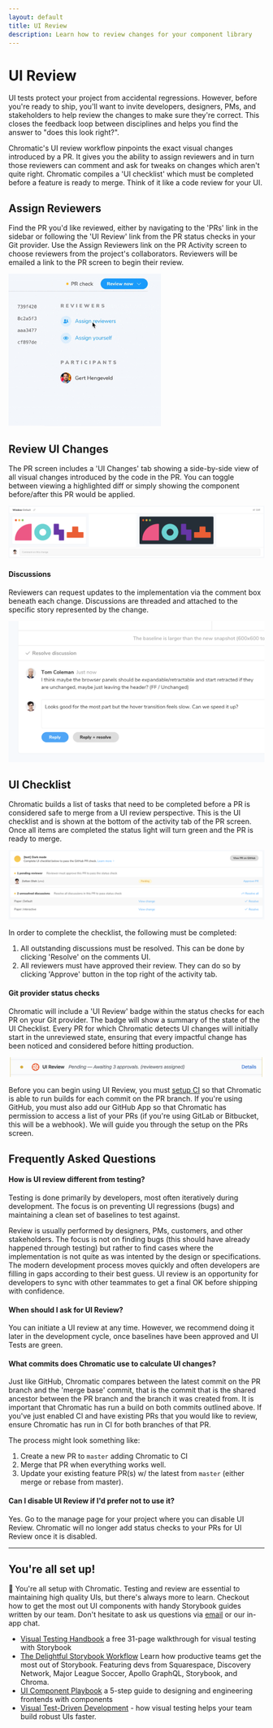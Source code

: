 ```yaml
---
layout: default
title: UI Review
description: Learn how to review changes for your component library
---
```


# UI Review

UI tests protect your project from accidental regressions. However, before you're ready to ship, you'll want to invite developers, designers, PMs, and stakeholders to help review the changes to make sure they're correct. This closes the feedback loop between disciplines and helps you find the answer to "does this look right?".

Chromatic's UI review workflow pinpoints the exact visual changes introduced by a PR. It gives you the ability to assign reviewers and in turn those reviewers can comment and ask for tweaks on changes which aren't quite right. Chromatic compiles a 'UI checklist' which must be completed before a feature is ready to merge. Think of it like a code review for your UI.

## Assign Reviewers

Find the PR you'd like reviewed, either by navigating to the 'PRs' link in the sidebar or following the 'UI Review' link from the PR status checks in your Git provider. Use the Assign Reviewers link on the PR Activity screen to choose reviewers from the project's collaborators. Reviewers will be emailed a link to the PR screen to begin their review.

<img src="/img/assign-reviewers.gif" alt="Assign Reviewers" width="300px"/>

## Review UI Changes

The PR screen includes a 'UI Changes' tab showing a side-by-side view of all visual changes introduced by the code in the PR. You can toggle between viewing a highlighted diff or simply showing the component before/after this PR would be applied.

![UI Changes](/img/ui-changes.png)

#### Discussions

Reviewers can request updates to the implementation via the comment box beneath each change. Discussions are threaded and attached to the specific story represented by the change.

![UI Changes Comments](/img/ui-changes-comments.png)

## UI Checklist

Chromatic builds a list of tasks that need to be completed before a PR is considered safe to merge from a UI review perspective. This is the UI checklist and is shown at the bottom of the activity tab of the PR screen. Once all items are completed the status light will turn green and the PR is ready to merge.

![UI Checklist](/img/ui-checklist.png)

In order to complete the checklist, the following must be completed:

1. All outstanding discussions must be resolved. This can be done by clicking 'Resolve' on the comments UI.
2. All reviewers must have approved their review. They can do so by clicking 'Approve' button in the top right of the activity tab.

#### Git provider status checks

Chromatic will include a 'UI Review' badge within the status checks for each PR on your Git provider. The badge will show a summary of the state of the UI Checklist. Every PR for which Chromatic detects UI changes will initially start in the unreviewed state, ensuring that every impactful change has been noticed and considered before hitting production.

![UI Review Status Check](/img/ui-review-status-check.png)

<div class="aside">
Before you can begin using UI Review, you must <a href="/setup_ci">setup CI</a> so that Chromatic is able to run builds for each commit on the PR branch. If you're using GitHub, you must also add our GitHub App so that Chromatic has permission to access a list of your PRs (if you're using GitLab or Bitbucket, this will be a webhook). We will guide you through the setup on the PRs screen.
</div>

## Frequently Asked Questions

#### How is UI review different from testing?

Testing is done primarily by developers, most often iteratively during development. The focus is on preventing UI regressions (bugs) and maintaining a clean set of baselines to test against.

Review is usually performed by designers, PMs, customers, and other stakeholders. The focus is not on finding bugs (this should have already happened through testing) but rather to find cases where the implementation is not quite as was intented by the design or specifications. The modern development process moves quickly and often developers are filling in gaps according to their best guess. UI review is an opportunity for developers to sync with other teammates to get a final OK before shipping with confidence.

#### When should I ask for UI Review?

You can initiate a UI review at any time. However, we recommend doing it later in the development cycle, once baselines have been approved and UI Tests are green.

#### What commits does Chromatic use to calculate UI changes?

Just like GitHub, Chromatic compares between the latest commit on the PR branch and the 'merge base' commit, that is the commit that is the shared ancestor between the PR branch and the branch it was created from. It is important that Chromatic has run a build on both commits outlined above. If you've just enabled CI and have existing PRs that you would like to review, ensure Chromatic has run in CI for both branches of that PR.

The process might look something like:

1. Create a new PR to `master` adding Chromatic to CI
2. Merge that PR when everything works well.
3. Update your existing feature PR(s) w/ the latest from `master` (either merge or rebase from master).

#### Can I disable UI Review if I'd prefer not to use it?

Yes. Go to the manage page for your project where you can disable UI Review. Chromatic will no longer add status checks to your PRs for UI Review once it is disabled.

---

## You're all set up!

🎊 You're all setup with Chromatic. Testing and review are essential to maintaining high quality UIs, but there's always more to learn. Checkout how to get the most out UI components with handy Storybook guides written by our team. Don't hesitate to ask us questions via [email](mailto:support@hichroma.com?Subject=Question) or our in-app chat.

- [Visual Testing Handbook](https://www.chromaticqa.com/book/visual-testing-handbook) a free 31-page walkthrough for visual testing with Storybook
- [The Delightful Storybook Workflow](https://blog.hichroma.com/the-delightful-storybook-workflow-b322b76fd07) Learn how productive teams get the most out of Storybook. Featuring devs from Squarespace, Discovery Network, Major League Soccer, Apollo GraphQL, Storybook, and Chroma.
- [UI Component Playbook](https://blog.hichroma.com/ui-component-playbook-fd3022d00590) a 5-step guide to designing and engineering frontends with components
- [Visual Test-Driven Development](https://blog.hichroma.com/visual-test-driven-development-aec1c98bed87) - how visual testing helps your team build robust UIs faster.
